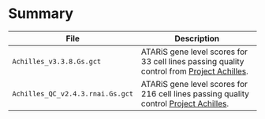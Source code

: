 # Summary

| File                             | Description                                                                                                                                                 |
| -------------------------------- | ----------------------------------------------------------------------------------------------------------------------------------------------------------- |
| `Achilles_v3.3.8.Gs.gct`         | ATARiS gene level scores for 33 cell lines passing quality control from [Project Achilles](http://portals.broadinstitute.org/achilles/datasets/7/download). |
| `Achilles_QC_v2.4.3.rnai.Gs.gct` | ATARiS gene level scores for 216 cell lines passing quality control [Project Achilles](https://portals.broadinstitute.org/achilles/datasets/5/download).    |